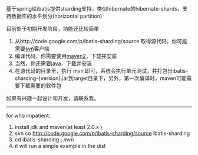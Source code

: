 基于spring给ibatis提供sharding支持，类似hibernate的hibernate-shards，支持数据库的水平划分(horizontal partition)

目前处于初期开发阶段，功能还比较简单

  1. 从http://code.google.com/p/ibatis-sharding/source 取得源代码，你可能需要[svn](http://subversion.tigris.org)客户端
  1. 编译代码，你需要使用[maven2](http://maven.apache.org)，下载并安装
  1. 当然，你还需要[java](http://java.sun.com)，下载并安装
  1. 在源代码的目录里，执行 mvn 即可，系统会执行单元测试，并打包出ibatis-sharding-{version}.jar到target目录下，另外，第一次编译时，maven可能需要下载需要的软件包

如果有兴趣一起设计和开发，请联系我。


---


for who impatient:
  1. install jdk and maven(at least 2.0.x )
  1. svn co http://code.google.com/p/ibatis-sharding/source ibatis-sharding
  1. cd ibatis-sharding ; mvn
  1. it will run a simple example in the dist